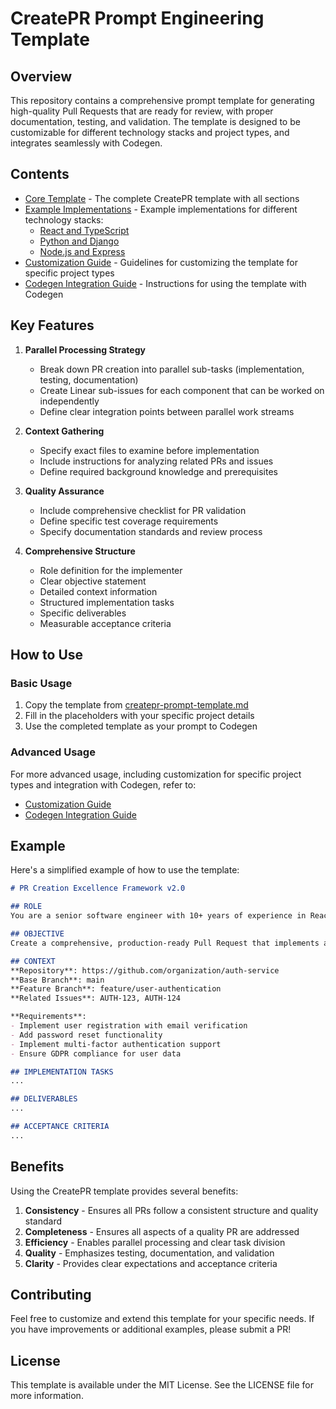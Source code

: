 # CreatePR Prompt Engineering Template

## Overview

This repository contains a comprehensive prompt template for generating high-quality Pull Requests that are ready for review, with proper documentation, testing, and validation. The template is designed to be customizable for different technology stacks and project types, and integrates seamlessly with Codegen.

## Contents

- [Core Template](createpr-prompt-template.md) - The complete CreatePR template with all sections
- [Example Implementations](examples/) - Example implementations for different technology stacks:
  - [React and TypeScript](examples/react-typescript-example.md)
  - [Python and Django](examples/python-django-example.md)
  - [Node.js and Express](examples/nodejs-express-example.md)
- [Customization Guide](customization-guide.md) - Guidelines for customizing the template for specific project types
- [Codegen Integration Guide](codegen-integration-guide.md) - Instructions for using the template with Codegen

## Key Features

1. **Parallel Processing Strategy**
   * Break down PR creation into parallel sub-tasks (implementation, testing, documentation)
   * Create Linear sub-issues for each component that can be worked on independently
   * Define clear integration points between parallel work streams

2. **Context Gathering**
   * Specify exact files to examine before implementation
   * Include instructions for analyzing related PRs and issues
   * Define required background knowledge and prerequisites

3. **Quality Assurance**
   * Include comprehensive checklist for PR validation
   * Define specific test coverage requirements
   * Specify documentation standards and review process

4. **Comprehensive Structure**
   * Role definition for the implementer
   * Clear objective statement
   * Detailed context information
   * Structured implementation tasks
   * Specific deliverables
   * Measurable acceptance criteria

## How to Use

### Basic Usage

1. Copy the template from [createpr-prompt-template.md](createpr-prompt-template.md)
2. Fill in the placeholders with your specific project details
3. Use the completed template as your prompt to Codegen

### Advanced Usage

For more advanced usage, including customization for specific project types and integration with Codegen, refer to:

- [Customization Guide](customization-guide.md)
- [Codegen Integration Guide](codegen-integration-guide.md)

## Example

Here's a simplified example of how to use the template:

```markdown
# PR Creation Excellence Framework v2.0

## ROLE
You are a senior software engineer with 10+ years of experience in React and TypeScript.

## OBJECTIVE
Create a comprehensive, production-ready Pull Request that implements a user authentication system.

## CONTEXT
**Repository**: https://github.com/organization/auth-service
**Base Branch**: main
**Feature Branch**: feature/user-authentication
**Related Issues**: AUTH-123, AUTH-124

**Requirements**:
- Implement user registration with email verification
- Add password reset functionality
- Implement multi-factor authentication support
- Ensure GDPR compliance for user data

## IMPLEMENTATION TASKS
...

## DELIVERABLES
...

## ACCEPTANCE CRITERIA
...
```

## Benefits

Using the CreatePR template provides several benefits:

1. **Consistency** - Ensures all PRs follow a consistent structure and quality standard
2. **Completeness** - Ensures all aspects of a quality PR are addressed
3. **Efficiency** - Enables parallel processing and clear task division
4. **Quality** - Emphasizes testing, documentation, and validation
5. **Clarity** - Provides clear expectations and acceptance criteria

## Contributing

Feel free to customize and extend this template for your specific needs. If you have improvements or additional examples, please submit a PR!

## License

This template is available under the MIT License. See the LICENSE file for more information.

